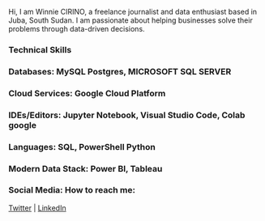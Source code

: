 Hi, I am Winnie CIRINO, a freelance journalist and data enthusiast based in Juba, South Sudan. I am passionate about helping businesses solve their problems through data-driven decisions.
  
### Technical Skills
### Databases: MySQL Postgres, MICROSOFT SQL SERVER
### Cloud Services: Google Cloud Platform
### IDEs/Editors: Jupyter Notebook, Visual Studio Code, Colab google
### Languages: SQL, PowerShell Python
### Modern Data Stack: Power BI, Tableau

### Social Media: How to reach me:
[Twitter](https://x.com/winniecirino) | [LinkedIn](https://www.linkedin.com/in/winnie-cirino-22111654/)

